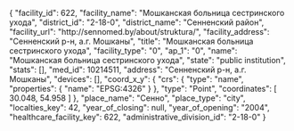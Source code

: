 {
    "facility_id": 622,
    "facility_name": "Мошканская больница сестринского ухода",
    "district_id": "2-18-0",
    "district_name": "Сенненский район",
    "facility_url": "http:\/\/sennomed.by\/about\/struktura\/",
    "facility_address": "Сенненский р-н, а.г. Мошканы",
    "title": "Мошканская больница сестринского ухода",
    "facility_type": "0",
    "ap_1": "0",
    "name": "Мошканская больница сестринского ухода",
    "state": "public institution",
    "stats": [],
    "med_id": 10214511,
    "address": "Сенненский р-н, а.г. Мошканы",
    "devices": [],
    "coord_x_y": {
        "crs": {
            "type": "name",
            "properties": {
                "name": "EPSG:4326"
            }
        },
        "type": "Point",
        "coordinates": [
            30.048,
            54.958
        ]
    },
    "place_name": "Сенно",
    "place_type": "city",
    "localties_key": 42,
    "year_of_closing": null,
    "year_of_opening": "2004",
    "healthcare_facility_key": 622,
    "administrative_division_id": "2-18-0"
}